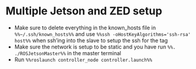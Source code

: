 #  Multiple Jetson and ZED setup # 

  - Make sure to delete everything in the known_hosts file in `%%~/.ssh/known_hosts%%` and use `%%ssh -oHostKeyAlgorithms='ssh-rsa' host%%` when ssh’ing into the slave to setup the ssh for the <html><machine></html> tag
  - Make sure the network is setup to be static and you have run `%%. ./ROSJetsonMaster%%` in the master terminal
  - Run `%%roslaunch controller_node controller.launch%%`

